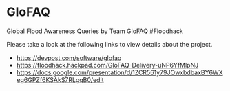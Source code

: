 # GloFAQ
Global Flood Awareness Queries by Team GloFAQ #Floodhack

Please take a look at the following links to view details about the project.

- https://devpost.com/software/glofaq
- https://floodhack.hackpad.com/GloFAQ-Delivery-uNP6YfMlpNJ
- https://docs.google.com/presentation/d/1ZCR561y79JOwxbdbaxBY6WXeg6GPZf6KSAkS7RLgqB0/edit
